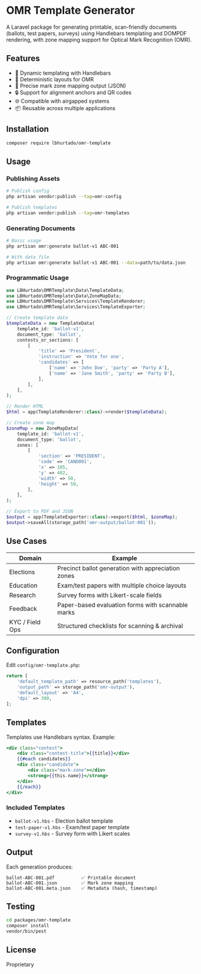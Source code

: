 # OMR Template Generator

A Laravel package for generating printable, scan-friendly documents (ballots, test papers, surveys) using Handlebars templating and DOMPDF rendering, with zone mapping support for Optical Mark Recognition (OMR).

## Features

- 📄 Dynamic templating with Handlebars
- 🎯 Deterministic layouts for OMR
- 📍 Precise mark zone mapping output (JSON)
- 🔒 Support for alignment anchors and QR codes
- 🌐 Compatible with airgapped systems
- 📦 Reusable across multiple applications

## Installation

```bash
composer require lbhurtado/omr-template
```

## Usage

### Publishing Assets

```bash
# Publish config
php artisan vendor:publish --tag=omr-config

# Publish templates
php artisan vendor:publish --tag=omr-templates
```

### Generating Documents

```bash
# Basic usage
php artisan omr:generate ballot-v1 ABC-001

# With data file
php artisan omr:generate ballot-v1 ABC-001 --data=path/to/data.json
```

### Programmatic Usage

```php
use LBHurtado\OMRTemplate\Data\TemplateData;
use LBHurtado\OMRTemplate\Data\ZoneMapData;
use LBHurtado\OMRTemplate\Services\TemplateRenderer;
use LBHurtado\OMRTemplate\Services\TemplateExporter;

// Create template data
$templateData = new TemplateData(
    template_id: 'ballot-v1',
    document_type: 'ballot',
    contests_or_sections: [
        [
            'title' => 'President',
            'instruction' => 'Vote for one',
            'candidates' => [
                ['name' => 'John Doe', 'party' => 'Party A'],
                ['name' => 'Jane Smith', 'party' => 'Party B'],
            ],
        ],
    ],
);

// Render HTML
$html = app(TemplateRenderer::class)->render($templateData);

// Create zone map
$zoneMap = new ZoneMapData(
    template_id: 'ballot-v1',
    document_type: 'ballot',
    zones: [
        [
            'section' => 'PRESIDENT',
            'code' => 'CAND001',
            'x' => 105,
            'y' => 402,
            'width' => 50,
            'height' => 50,
        ],
    ],
);

// Export to PDF and JSON
$output = app(TemplateExporter::class)->export($html, $zoneMap);
$output->saveAll(storage_path('omr-output/ballot-001'));
```

## Use Cases

| Domain | Example |
|--------|---------|
| Elections | Precinct ballot generation with appreciation zones |
| Education | Exam/test papers with multiple choice layouts |
| Research | Survey forms with Likert-scale fields |
| Feedback | Paper-based evaluation forms with scannable marks |
| KYC / Field Ops | Structured checklists for scanning & archival |

## Configuration

Edit `config/omr-template.php`:

```php
return [
    'default_template_path' => resource_path('templates'),
    'output_path' => storage_path('omr-output'),
    'default_layout' => 'A4',
    'dpi' => 300,
];
```

## Templates

Templates use Handlebars syntax. Example:

```handlebars
<div class="contest">
    <div class="contest-title">{{title}}</div>
    {{#each candidates}}
    <div class="candidate">
        <div class="mark-zone"></div>
        <strong>{{this.name}}</strong>
    </div>
    {{/each}}
</div>
```

### Included Templates

- `ballot-v1.hbs` - Election ballot template
- `test-paper-v1.hbs` - Exam/test paper template
- `survey-v1.hbs` - Survey form with Likert scales

## Output

Each generation produces:

```
ballot-ABC-001.pdf          ✅ Printable document
ballot-ABC-001.json         ✅ Mark zone mapping
ballot-ABC-001.meta.json    ✅ Metadata (hash, timestamp)
```

## Testing

```bash
cd packages/omr-template
composer install
vendor/bin/pest
```

## License

Proprietary
